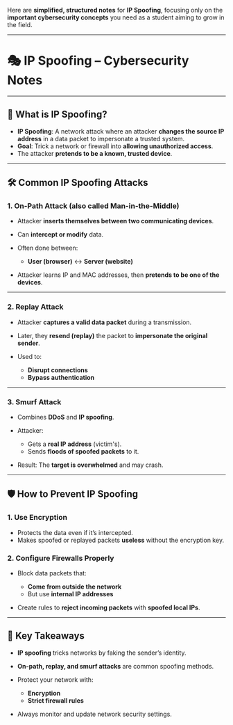 Here are **simplified, structured notes** for **IP Spoofing**, focusing only on the **important cybersecurity concepts** you need as a student aiming to grow in the field.

---

# 🎭 IP Spoofing – Cybersecurity Notes

---

## 📌 What is IP Spoofing?

* **IP Spoofing**: A network attack where an attacker **changes the source IP address** in a data packet to impersonate a trusted system.
* **Goal**: Trick a network or firewall into **allowing unauthorized access**.
* The attacker **pretends to be a known, trusted device**.

---

## 🛠️ Common IP Spoofing Attacks

### 1. **On-Path Attack** (also called Man-in-the-Middle)

* Attacker **inserts themselves between two communicating devices**.
* Can **intercept or modify** data.
* Often done between:

  * **User (browser)** ↔ **Server (website)**
* Attacker learns IP and MAC addresses, then **pretends to be one of the devices**.

---

### 2. **Replay Attack**

* Attacker **captures a valid data packet** during a transmission.
* Later, they **resend (replay)** the packet to **impersonate the original sender**.
* Used to:

  * **Disrupt connections**
  * **Bypass authentication**

---

### 3. **Smurf Attack**

* Combines **DDoS** and **IP spoofing**.
* Attacker:

  * Gets a **real IP address** (victim's).
  * Sends **floods of spoofed packets** to it.
* Result: The **target is overwhelmed** and may crash.

---

## 🛡️ How to Prevent IP Spoofing

### 1. **Use Encryption**

* Protects the data even if it’s intercepted.
* Makes spoofed or replayed packets **useless** without the encryption key.

### 2. **Configure Firewalls Properly**

* Block data packets that:

  * **Come from outside the network**
  * But use **internal IP addresses**
* Create rules to **reject incoming packets** with **spoofed local IPs**.

---

## 🧠 Key Takeaways

* **IP spoofing** tricks networks by faking the sender’s identity.
* **On-path, replay, and smurf attacks** are common spoofing methods.
* Protect your network with:

  * **Encryption**
  * **Strict firewall rules**
* Always monitor and update network security settings.
